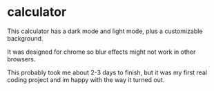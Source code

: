 # calculator

This calculator has a dark mode and light mode, plus a customizable background.

It was designed for chrome so blur effects might not work in other browsers.

This probably took me about 2-3 days to finish, but it was my first real coding project and im happy with the way it turned out.

